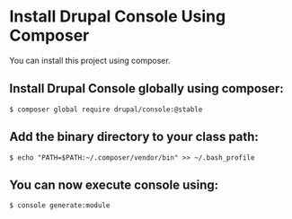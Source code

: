 # Install Drupal Console Using Composer
You can install this project using composer.

## Install Drupal Console globally using composer:
```
$ composer global require drupal/console:@stable
```

## Add the binary directory to your class path:
```
$ echo "PATH=$PATH:~/.composer/vendor/bin" >> ~/.bash_profile
```

## You can now execute console using:
```
$ console generate:module
```
